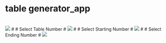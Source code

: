 # table generator_app
#
<img src="https://github.com/naeem92/MobileApplication/blob/main/table%20generator_app/SS/Let's%20Again%20Start.jpeg">
#
# Select Table Number
#
<img src="https://github.com/naeem92/MobileApplication/blob/main/table%20generator_app/SS/Select%20Table.jpeg">
#
# Select Starting Number
#
<img src="https://github.com/naeem92/MobileApplication/blob/main/table%20generator_app/SS/Select%20Starting%20Point.jpeg">
#
# Select Ending Number
#
<img src ="https://github.com/naeem92/MobileApplication/blob/main/table%20generator_app/SS/Select%20Ending%20Point.jpeg">
